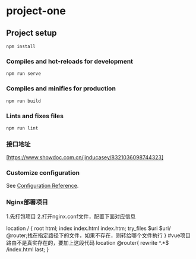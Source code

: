 # project-one

## Project setup
```
npm install
```

### Compiles and hot-reloads for development
```
npm run serve
```

### Compiles and minifies for production
```
npm run build
```

### Lints and fixes files
```
npm run lint
```
### 接口地址
[https://www.showdoc.com.cn/jinducasey/8321036098744323]

### Customize configuration
See [Configuration Reference](https://cli.vuejs.org/config/).

### Nginx部署项目
1.先打包项目
2.打开nginx.conf文件，配置下面对应信息

location / {
            root   html;
            index  index.html index.htm;
            try_files $uri $uri/ @router;找在指定路径下的文件，如果不存在，则转给哪个文件执行
        }
    #vue项目路由不是真实存在的，要加上这段代码
location @router{
    rewrite ^.*$ /index.html last;
}